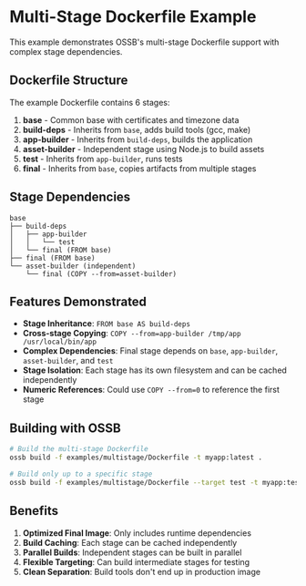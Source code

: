 # Multi-Stage Dockerfile Example

This example demonstrates OSSB's multi-stage Dockerfile support with complex stage dependencies.

## Dockerfile Structure

The example Dockerfile contains 6 stages:

1. **base** - Common base with certificates and timezone data
2. **build-deps** - Inherits from `base`, adds build tools (gcc, make)
3. **app-builder** - Inherits from `build-deps`, builds the application
4. **asset-builder** - Independent stage using Node.js to build assets
5. **test** - Inherits from `app-builder`, runs tests
6. **final** - Inherits from `base`, copies artifacts from multiple stages

## Stage Dependencies

```
base
├── build-deps
│   ├── app-builder
│   │   └── test
│   └── final (FROM base)
├── final (FROM base)
└── asset-builder (independent)
    └── final (COPY --from=asset-builder)
```

## Features Demonstrated

- **Stage Inheritance**: `FROM base AS build-deps`
- **Cross-stage Copying**: `COPY --from=app-builder /tmp/app /usr/local/bin/app`
- **Complex Dependencies**: Final stage depends on `base`, `app-builder`, `asset-builder`, and `test`
- **Stage Isolation**: Each stage has its own filesystem and can be cached independently
- **Numeric References**: Could use `COPY --from=0` to reference the first stage

## Building with OSSB

```bash
# Build the multi-stage Dockerfile
ossb build -f examples/multistage/Dockerfile -t myapp:latest .

# Build only up to a specific stage
ossb build -f examples/multistage/Dockerfile --target test -t myapp:test .
```

## Benefits

1. **Optimized Final Image**: Only includes runtime dependencies
2. **Build Caching**: Each stage can be cached independently
3. **Parallel Builds**: Independent stages can be built in parallel
4. **Flexible Targeting**: Can build intermediate stages for testing
5. **Clean Separation**: Build tools don't end up in production image